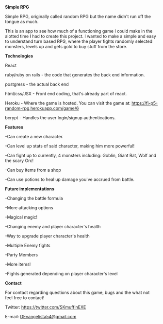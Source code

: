 **Simple RPG**

Simple RPG, originally called random RPG but the name didn't run off the tongue as much.  

This is an app to see how much of a functioning game I could make in the alotted time I had to create this project.  I wanted to make a simple and easy to understand turn based RPG, where the player fights randomly selected monsters, levels up and gets gold to buy stuff from the store.

**Technologies**

React

ruby/ruby on rails - the code that generates the back end information.

postgress - the actual back end 

html/css/JSX -  Front end coding, that's already part of react.

Heroku  - Where the game is hosted.  You can visit the game at: https://fi-p5-random-rpg.herokuapp.com/game/6

bcrypt - Handles the user login/signup authentications.



**Features**

-Can create a new character.

-Can level up stats of said character, making him more powerful!

-Can fight up to currently, 4 monsters including: Goblin, Giant Rat, Wolf and the scary Orc!

-Can buy items from a shop

-Can use potions to heal up damage you've accrued from battle.


**Future implementations**

-Changing the battle formula

-More attacking options

-Magical magic!

-Changing enemy and player character's health

-Way to upgrade player character's health

-Multiple Enemy fights

-Party Members

-More items!

-Fights generated depending on player character's level

**Contact**

For contact regarding questions about this game, bugs and the what not feel free to contact!

Twitter: https://twitter.com/SKmuffinEXE

E-mail: DEvangelista54@gmail.com

